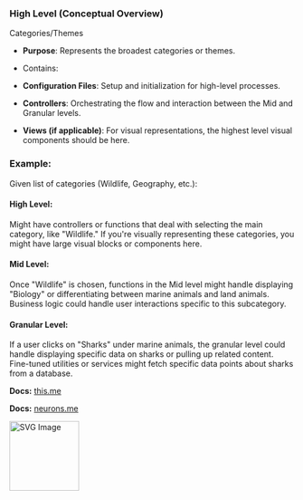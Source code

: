 ### High Level (Conceptual Overview)
Categories/Themes

- **Purpose**: Represents the broadest categories or themes.

- Contains:

- **Configuration Files**: Setup and initialization for high-level processes.

- **Controllers**: Orchestrating the flow and interaction between the Mid and Granular levels.

- **Views (if applicable)**: For visual representations, the highest level visual components should be here.

### Example:

Given list of categories (Wildlife, Geography, etc.):

#### High Level:

Might have controllers or functions that deal with selecting the main category, like "Wildlife."
If you're visually representing these categories, you might have large visual blocks or components here.

#### Mid Level:

Once "Wildlife" is chosen, functions in the Mid level might handle displaying "Biology" or differentiating between marine animals and land animals.
Business logic could handle user interactions specific to this subcategory.

#### Granular Level:

If a user clicks on "Sharks" under marine animals, the granular level could handle displaying specific data on sharks or pulling up related content.
Fine-tuned utilities or services might fetch specific data points about sharks from a database.

**Docs:** [this.me](https://www.neurons.me/this-me)

**Docs:** [neurons.me](https://www.neurons.me/)

<img src="/Users/suign/Desktop/@me/a.me/node_modules/i.mlearning/_._.svg" alt="SVG Image" width="123" height="123" style="width123px; height:123px;">
